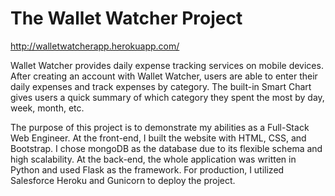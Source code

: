# The Wallet Watcher Project
http://walletwatcherapp.herokuapp.com/

Wallet Watcher provides daily expense tracking services on mobile devices. After creating an account with Wallet Watcher, users are able to enter their daily expenses and track expenses by category. The built-in Smart Chart gives users a quick summary of which category they spent the most by day, week, month, etc.

The purpose of this project is to demonstrate my abilities as a Full-Stack Web Engineer. At the front-end, I built the website with HTML, CSS, and Bootstrap. I chose mongoDB as the database due to its flexible schema and high scalability. At the back-end, the whole application was written in Python and used Flask as the framework. For production, I utilized Salesforce Heroku and Gunicorn to deploy the project.

